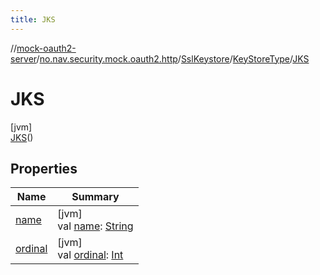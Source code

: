 ```yaml
---
title: JKS
---
```

//[mock-oauth2-server](../../../../../index.html)/[no.nav.security.mock.oauth2.http](../../../index.html)/[SslKeystore](../../index.html)/[KeyStoreType](../index.html)/[JKS](index.html)



# JKS



[jvm]\
[JKS](index.html)()



## Properties


| Name | Summary |
|---|---|
| [name](../-p-k-c-s12/index.html#-372974862%2FProperties%2F863300109) | [jvm]<br>val [name](../-p-k-c-s12/index.html#-372974862%2FProperties%2F863300109): [String](https://kotlinlang.org/api/latest/jvm/stdlib/kotlin/-string/index.html) |
| [ordinal](../-p-k-c-s12/index.html#-739389684%2FProperties%2F863300109) | [jvm]<br>val [ordinal](../-p-k-c-s12/index.html#-739389684%2FProperties%2F863300109): [Int](https://kotlinlang.org/api/latest/jvm/stdlib/kotlin/-int/index.html) |

